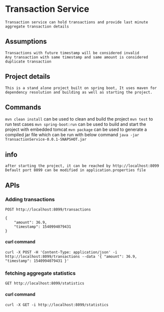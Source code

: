 # Transaction Service

	Transaction service can hold transactions and provide last minute aggregate transaction details
	
## Assumptions

	Transactions with future timestamp will be considered invalid
	Any transaction with same timestamp and same amount is considered duplicate transaction

## Project details

	This is a stand alone project built on spring boot, It uses maven for dependency resolution and building as well as starting the project.

## Commands

`mvn clean install` can be used to clean and build the project
`mvn test` to run test cases
`mvn spring-boot:run` can be used to build and start the project with embedded tomcat
`mvn package` can be used to generate a compiled jar file which can be run with below command
`java -jar TransactionService-0.0.1-SNAPSHOT.jar`

## info

	after starting the project, it can be reached by http://localhost:8099
	Default port 8099 can be modified in application.properties file

## APIs
	
### Adding transactions
	
	POST http://localhost:8099/transactions
	
	{
		"amount": 36.9,
		"timestamp": 1540994079431
	}
#### curl command

`curl -X POST -H 'Content-Type: application/json' -i http://localhost:8099/transactions --data '{
"amount": 36.9,
"timestamp": 1540994079431
}'`
	
### fetching aggregate statistics

	GET http://localhost:8099/statistics

#### curl command

`curl -X GET -i http://localhost:8099/statistics`

